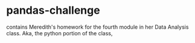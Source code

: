 # pandas-challenge
contains Meredith's homework for the fourth module in her Data Analysis class. Aka, the python portion of the class,
